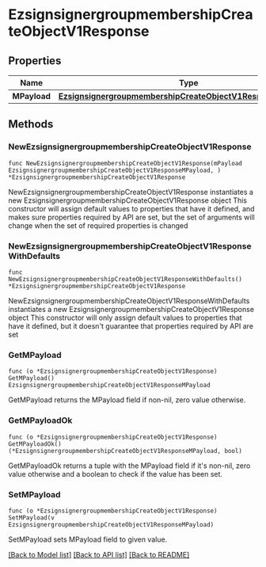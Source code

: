 # EzsignsignergroupmembershipCreateObjectV1Response

## Properties

Name | Type | Description | Notes
------------ | ------------- | ------------- | -------------
**MPayload** | [**EzsignsignergroupmembershipCreateObjectV1ResponseMPayload**](EzsignsignergroupmembershipCreateObjectV1ResponseMPayload.md) |  | 

## Methods

### NewEzsignsignergroupmembershipCreateObjectV1Response

`func NewEzsignsignergroupmembershipCreateObjectV1Response(mPayload EzsignsignergroupmembershipCreateObjectV1ResponseMPayload, ) *EzsignsignergroupmembershipCreateObjectV1Response`

NewEzsignsignergroupmembershipCreateObjectV1Response instantiates a new EzsignsignergroupmembershipCreateObjectV1Response object
This constructor will assign default values to properties that have it defined,
and makes sure properties required by API are set, but the set of arguments
will change when the set of required properties is changed

### NewEzsignsignergroupmembershipCreateObjectV1ResponseWithDefaults

`func NewEzsignsignergroupmembershipCreateObjectV1ResponseWithDefaults() *EzsignsignergroupmembershipCreateObjectV1Response`

NewEzsignsignergroupmembershipCreateObjectV1ResponseWithDefaults instantiates a new EzsignsignergroupmembershipCreateObjectV1Response object
This constructor will only assign default values to properties that have it defined,
but it doesn't guarantee that properties required by API are set

### GetMPayload

`func (o *EzsignsignergroupmembershipCreateObjectV1Response) GetMPayload() EzsignsignergroupmembershipCreateObjectV1ResponseMPayload`

GetMPayload returns the MPayload field if non-nil, zero value otherwise.

### GetMPayloadOk

`func (o *EzsignsignergroupmembershipCreateObjectV1Response) GetMPayloadOk() (*EzsignsignergroupmembershipCreateObjectV1ResponseMPayload, bool)`

GetMPayloadOk returns a tuple with the MPayload field if it's non-nil, zero value otherwise
and a boolean to check if the value has been set.

### SetMPayload

`func (o *EzsignsignergroupmembershipCreateObjectV1Response) SetMPayload(v EzsignsignergroupmembershipCreateObjectV1ResponseMPayload)`

SetMPayload sets MPayload field to given value.



[[Back to Model list]](../README.md#documentation-for-models) [[Back to API list]](../README.md#documentation-for-api-endpoints) [[Back to README]](../README.md)


